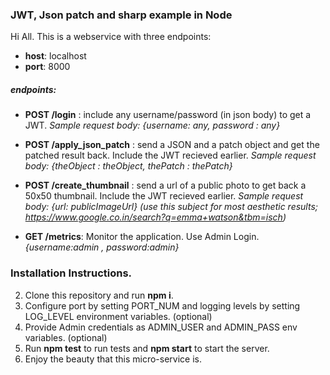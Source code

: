 ﻿### **JWT, Json patch and sharp example in Node**

Hi All. This is a webservice with three endpoints:
* **host**: localhost
* **port**: 8000
##### **endpoints**: 
* **POST /login** : include any username/password (in json body) to get a JWT. 
 *Sample request body: {username: any, password : any}*

* **POST /apply_json_patch** : send a JSON and a patch object  and get the patched result back. Include the JWT recieved earlier.
   *Sample request body: {theObject : theObject, thePatch : thePatch}*
* **POST /create_thumbnail** : send a url of  a public photo to get back a 50x50 thumbnail. Include the JWT recieved earlier.
 *Sample request body: {url: publicImageUrl}*
*(use this subject for most aesthetic results; https://www.google.co.in/search?q=emma+watson&tbm=isch)*

* **GET /metrics**: Monitor the application. Use Admin Login. 
*{username:admin , password:admin}*

### Installation Instructions.
2. Clone this repository and run **npm i**.
3. Configure port by setting PORT_NUM and logging levels by setting LOG_LEVEL environment variables. (optional)
4. Provide Admin credentials as ADMIN_USER and ADMIN_PASS env variables. (optional)
4. Run **npm test** to run tests and **npm start** to start the server.
5. Enjoy the beauty that this micro-service is.